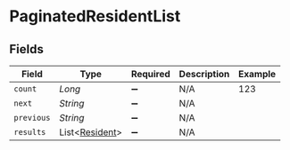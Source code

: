 # PaginatedResidentList


## Fields

| Field                                             | Type                                              | Required                                          | Description                                       | Example                                           |
| ------------------------------------------------- | ------------------------------------------------- | ------------------------------------------------- | ------------------------------------------------- | ------------------------------------------------- |
| `count`                                           | *Long*                                            | :heavy_minus_sign:                                | N/A                                               | 123                                               |
| `next`                                            | *String*                                          | :heavy_minus_sign:                                | N/A                                               |                                                   |
| `previous`                                        | *String*                                          | :heavy_minus_sign:                                | N/A                                               |                                                   |
| `results`                                         | List<[Resident](../../models/shared/Resident.md)> | :heavy_minus_sign:                                | N/A                                               |                                                   |